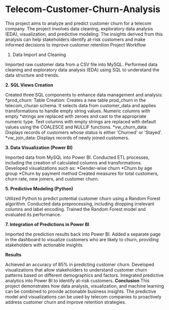 # Telecom-Customer-Churn-Analysis
This project aims to analyze and predict customer churn for a telecom company. The project involves data cleaning, exploratory data analysis (EDA), visualization, and predictive modeling. The insights derived from this analysis can help stakeholders identify at-risk customers and make informed decisions to improve customer retention
Project Workflow
1. Data Import and Cleaning

Imported raw customer data from a CSV file into MySQL.
Performed data cleaning and exploratory data analysis (EDA) using SQL to understand the data structure and trends.

**2. SQL Views Creation**

Created three SQL components to enhance data management and analysis:
*prod_churn: Table Creation: Creates a new table prod_churn in the telecom_churan schema. It selects data from customer_data and applies transformations to handle empty string values. Numeric columns with empty *strings are replaced with zeroes and cast to the appropriate numeric type. Text columns with empty strings are replaced with default values using the COALESCE and NULLIF functions.
*vw_churn_data: Displays records of customers whose status is either 'Churned' or 'Stayed'.
*vw_join_data: Displays records of newly joined customers.

**3. Data Visualization (Power BI)**

Imported data from MySQL into Power BI.
Conducted ETL processes, including the creation of calculated columns and transformations.
Developed visualizations such as:
*Gender-wise churn
*Churn by age group
*Churn by payment method
Created measures for total customers, churn rate, new joiners, and customer churn.

**5. Predictive Modeling (Python)**

Utilized Python to predict potential customer churn using a Random Forest algorithm.
Conducted data preprocessing, including dropping irrelevant columns and label encoding.
Trained the Random Forest model and evaluated its performance.

**7. Integration of Predictions in Power BI**

Imported the prediction results back into Power BI.
Added a separate page in the dashboard to visualize customers who are likely to churn, providing stakeholders with actionable insights.

**Results**

Achieved an accuracy of 85% in predicting customer churn.
Developed visualizations that allow stakeholders to understand customer churn patterns based on different demographics and factors.
Integrated predictive analytics into Power BI to identify at-risk customers.
**Conclusion**
This project demonstrates how data analysis, visualization, and machine learning can be combined to provide actionable business insights. The predictive model and visualizations can be used by telecom companies to proactively address customer churn and improve retention strategies.

